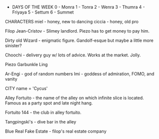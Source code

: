 * DAYS OF THE WEEK
0 - Monra
1 - Tonra
2 - Wenra
3 - Thumra
4 - Friyaya
5 - Settum
6 - Summet

CHARACTERS
miel - honey, new to dancing
ciccia - honey, old pro

Filop Jean-Cristov - Slimey landlord. Piezo has to get money to pay him.

Dirty old Wizard - enigmatic figure. Gandolf-esque but maybe a little more sinister?

Choochi - delivery guy w/ lots of advice. Works at the market. Jolly.

Piezo
Garbunkle
Ling

Ar-Engi - god of random numbers
Imi - goddess of admiration, FOMO, and vanity

CITY
name = 'Cycus'

Alley Fortuito - the name of the alley on which infinite slice is located. Famous as a party spot and late night hang.

Fortuito 144 - the club in alley fortuito.

Tangpingski's - dive bar in the alley

Blue Real Fake Estate - filop's real estate company
